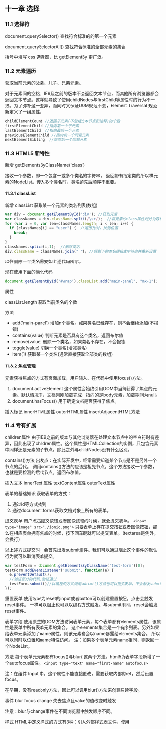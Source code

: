 ## 十一章 选择

### 11.1 选择符

document.querySelector() 查找符合标准的的第一个元素

document.querySelectorAll() 查找符合标准的全部元素的集合

括号中填写 css 选择器，比 getElementBy 更广泛。

### 11.2 元素遍历

获取当前元素的父亲、儿子、兄弟元素。

对于元素间的空格，IE9及之前的版本不会返回文本节点，而其他所有浏览器都会返回文本节点。这样就导致了使用childNodes与firstChild等属性时的行为不一致。为了弥补这一差异，而同时又保证DOM规范不变，Element Traversal 规范新定义了一组属性。

```js
childElementCount //返回子元素(不包括文本节点和注释)的个数
firstElementChild //指向第一个子元素
lastElementChild  //指向最后一个元素
previousElementChild //指向前一个同辈元素
nextElementSibling  //指向后一个同辈元素
```

### 11.3 HTML5 新特性

新增 getElementsByClassName('class') 

接收一个参数，即一个包含一或多个类名的字符串， 返回带有指定类的所以样元素的NodeList。传入多个类名时，类名的先后顺序不重要。



#### 11.3.1 classList

新增 classList 获取某一个元素的类名列表(数组)

```js
var div = document.getElementById('div'); //获取元素
var classNames = div.className.split(/\s+/);  //将元素的class属性划分为数组
for (var i = 0, var len=classNames.length; i < len; i++) {
  if (classNames[i] == "user") {  //遍历比对，找到位置
    break;
  }
}
classNames.splice(i,1);  //删除类名
div.className = classNames.join(" "); //将剩下的类名拼接成字符串并重新设置
```

以往删除一个类名需要如上述代码所示。 

现在使用下面的简化代码

```js
document.getElementById('#wrap').classList.add("main-panel", "mx-1");
```

属性

classList.length 获取当前类名的个数

方法 

- add('main-panel') 增加n个类名。如果类名已经存在，则不会继续添加(不报错) 
- contains(value) 判断元素是否具有这个类名，返回布尔值 
- remove(value) 删除一个类名，如果类名不存在，不会报错
- toggle(value) 切换一个类名(增减类名)
- item(1) 获取某一个类名(通常直接获取全部类的数组)



#### 11.3.2 焦点管理

元素获得焦点的方式有页面加载，用户输入、在代码中使用focus()方法。 

1. document.activeElement 
   这个属性会始终引用DOM中当前获得了焦点的元素。默认情况下，文档刚刚加载完成，指向的是body元素，加载期间为null。 
2. document.hasFocus() 
   用于确定文档是否获得了焦点。

插入标记
innerHTML属性 outerHTML属性 insertAdjacentHTML方法

### 11.4 专有扩展

children属性
由于IE9之前的版本与其他浏览器在处理文本节点中的空白符时有差异，因此出现了children属性。这个属性是HTMLCollection的实例，只包含元素中同样还是元素的子节点。除此之外与childNodes没有什么区别。

contains()方法
出发点：在实际开发中，经常需要知道某个节点是不是另外一个节点的后代。 
调用contains()方法的应该是祖先节点，这个方法接收一个参数，也就是要检测的后代节点。返回布尔值。

插入文本
innerText 属性
textContent属性
outerText属性

表单的基础知识
获取表单的方式： 

1. 通过id等方式找到 
2. 通过document.forms获取文档对象上所有的表单。

提交表单
用户点击提交按钮或者图像按钮的时候，就会提交表单。 
`<input type="image" src="./ionic.png">`
只要表单上存在提交按钮或者图像按钮，那么在相应表单拥有焦点的时候，按下回车键就可以提交表单。（textarea是例外，会换行） 

以上述方式提交时，会首先出发submit事件。我们可以通过阻止这个事件的默认行为就可以取消表单提交。

```js
var testForm = document.getElementsByClassName('test-form')[0];
testForm.addEventListener('submit', function(e) {
  e.preventDefault();
  //验证部分的代码,验证通过
  testForm.submit()//以编程的方式调用subimt()方法也可以提交表单，不会触发submit事件
});
```

重置表单
使用type为reset的input或者button可以创建重置按钮，点击会触发reset事件。 
一样可以阻止也可以以编程方式触发。与submit不同，reset会触发reset事件。

表单字段
使用原生的DOM方法访问表单元素，每个表单都有elements属性，该属性是表单中所有表单元素的集合。 
这个elements集合是一个有序列表。另外如果给表单元素添加了name属性，则该元素也会以name暴露给elements集合。 
所以可以同时以位置和name特性访问。 
注：如果多个表单元素name相同，则返回一个NodeList。

方法
每个表单元元素都有focus()与blur()这两个方法。html5为表单字段新增了一个autofocus属性。 
`<input type="text" name="first-name" autofocus>`

注：在组件 Input 中，这个属性不能直接更改，需要获取内部的ref，然后设置focus。

在早期，没有readonly方法，因此可以调用blur()方法来创建只读字段。



事件
blur
focus
change 失去焦点且value的值改变时触发 

注意：blur与change事件在不同浏览器中触发顺序不同。

样式
HTML中定义样式的方式有3种：<link>引入外部样式表文件，使用<style>元素定义嵌入式样式,以及使用style特性定义针对特定元素的样式。

访问元素的样式
style属性 任何支持style特性的HTML元素在JavaScript中都有一个对应的style属性。包含着通过HTML的style特性指定的所有样式信息，但不包含与外部样式表或嵌入样式表经层叠而来的样式。
计算的样式 getComputedStyle 
可以获取来自3者的所有计算后得到的样式,但是只读，不可写。 
getComputedStyle(div).color 
document.defaultView.getComputedStyle(div).color 
getComputedStyle即是window的方法，也是document.defaultView的方法。接收2个参数，第一个为目标元素，第二个为伪类。

操作样式表 
document.styleSheets包含通过<link>与<style>定义的样式表

元素大小
偏移量offset dimension 
包括元素在屏幕上占用的所有可见的空间，元素的可见大小由其高度和宽度决定，包括所有的内边距，滚动条和边框大小(不包括外边距)。 
offsetHeight
offsetWidth
offsetLeft
offsetTop 
其中，offsetTop与offsetLeft与包含元素有关，包含元素的引用保存在offsetParent属性中。 
offsetParent属性不一定与parentNode的值相等。例如，元素的offsetParent是作为其祖先元素的元素，因为
是在DOM层次中距
最近的一个具有大小的元素。

```js
//想要获取某个元素在页面上的偏移量，需要将这个元素的偏移量与其offsetParent的偏移量相加，循环到根元素
function getElementLeft(element){
    var actualLeft = element.offsetLeft;
    var current = element.offsetParent;
    while (current !== null) {
        actualLeft += current.offsetLeft;
        current = current.offsetParent;

    }
    return actualLeft;
}
```



**客户区大小** client dimension 
元素的客户区大小指的是元素内容及其内边距所占据的空间大小。

clientWidth
clientHeight
滚动大小 scroll dimension

scrollHeight //在没有滚动调到情况下，元素内容的总高度
scrollWidth
scrollLeft
scrollTop

元素大小 getBoundingClientRect



**遍历**
document.NodeIterator 
document.createTreeWalker(root,NodeFilter.SHOW_ELEMENT,filter,false) 

这两个方法现在使用不多

另外还有两个方法：nextNode() previousNode()

TreeWalker
TreeWalker是NodeIterator的高级版本。并额外提供了5种方法。

parentNode()
firstChild()
lastChild()
nextSibling()
previousSibling()

**范围**

document.createRange()

在创建范围的时候，内部会为这个范围创建一个文档片段，范围所属的全部节点都被添加到了这个文档的片段之中。
